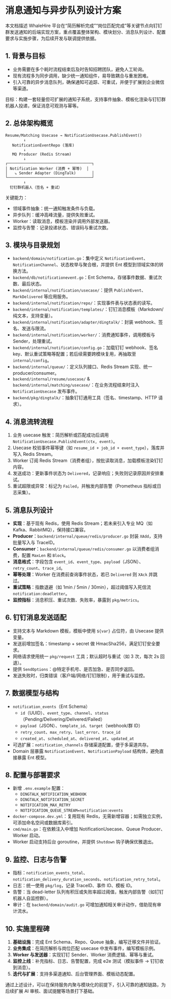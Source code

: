 # 消息通知与异步队列设计方案

本文档描述 WhaleHire 平台在“简历解析完成”“岗位匹配完成”等关键节点向钉钉群发送通知的后端实现方案，重点覆盖整体架构、模块划分、消息队列设计、配置要求与实施步骤，为后续开发与联调提供依据。

## 1. 背景与目标

- 业务需要在多个耗时流程结束后及时告知招聘团队，避免人工轮询。
- 现有流程多为同步调用，缺少统一通知组件，易导致耦合与重发困难。
- 引入可靠的异步消息队列，确保通知可追踪、可重试，并便于扩展到企业微信等渠道。

目标：构建一套轻量但可扩展的通知子系统，支持事件抽象、模板化渲染与钉钉群机器人投递，保证消息可观测与幂等。

## 2. 总体架构概览

```
Resume/Matching Usecase → NotificationUsecase.PublishEvent()
        ↓
   NotificationEventRepo (落库)
        ↓
   MQ Producer (Redis Stream)
        ↓
┌─────────────────────────────────────┐
│ Notification Worker (消费 + 幂等)  │
│   ↘ Sender Adapter (DingTalk)       │
└─────────────────────────────────────┘
        ↓
  钉钉群机器人（签名 + 重试）
```

关键能力：

- 领域事件抽象：统一通知触发条件与负载。
- 异步队列：缓冲高峰流量，提供失败重试。
- Worker：读取消息，模板渲染并调用外部发送器。
- 监控与告警：记录投递状态、错误码与重试次数。

## 3. 模块与目录规划

- `backend/domain/notification.go`：集中定义 `NotificationEvent`、`NotificationChannel`、状态枚举与聚合根，并提供 Ent 模型到领域实体的转换方法。
- `backend/db/notificationevent.go`：Ent Schema，存储事件数据、重试次数、最后状态。
- `backend/internal/notification/usecase/`：提供 `PublishEvent`、`MarkDelivered` 等应用服务。
- `backend/internal/notification/repo/`：实现事件表与状态表的读写。
- `backend/internal/notification/templates/`：钉钉消息模板（Markdown/纯文本，支持变量）。
- `backend/internal/notification/adapter/dingtalk/`：封装 webhook、签名、发送与限流。
- `backend/internal/notification/worker/`：消费通知事件，调用模板与 Sender，处理重试。
- `backend/internal/notification/config.go`：加载钉钉 webhook、签名 key、默认重试策略等配置；若后续需要跨模块复用，再抽取至 `internal/config`。
- `backend/internal/queue/`：定义队列接口、Redis Stream 实现、统一 producer/consumer。
- `backend/internal/resume/usecase/` & `backend/internal/matching/usecase/`：在业务流程结束时注入 `NotificationUsecase` 发布事件。
- `backend/pkg/dingtalk/`：抽象钉钉通用工具（签名、timestamp、HTTP 请求）。

## 4. 消息流转流程

1. 业务 usecase 触发：简历解析或匹配成功后调用 `NotificationUsecase.PublishEvent(ctx, event)`。
2. Usecase 校验事件幂等键（如 `resume_id + job_id + event_type`），落库并写入 Redis Stream。
3. Worker 订阅 Redis Stream（消费者组），按批读取消息，加载模板渲染钉钉内容。
4. 发送成功：更新事件状态为 `Delivered`，记录响应；失败则记录原因并安排重试。
5. 重试超限或异常：标记为 `Failed`，并触发内部告警（Prometheus 指标或日志采集）。

## 5. 消息队列设计

- **实现**：基于现有 Redis，使用 Redis Stream；若未来引入专业 MQ（如 Kafka、RabbitMQ），保持接口兼容。
- **Producer**：`backend/internal/queue/redis/producer.go` 封装 `XAdd`，支持批量写入与 TraceID。
- **Consumer**：`backend/internal/queue/redis/consumer.go` 以消费者组消费，配置 `MaxLen` 和 `Block`。
- **消息格式**：字段包含 `event_id`、`event_type`、`payload`（JSON）、`retry_count`、`trace_id`。
- **幂等处理**：Worker 在消费前查询事件状态，若已 `Delivered` 则 `XAck` 并跳过。
- **重试策略**：指数退避（如 1min / 5min / 30min），超过阈值写入死信流 `notification:deadletter`。
- **监控指标**：消息积压、重试次数、失败率，暴露到 `pkg/metrics`。

## 6. 钉钉消息发送适配

- 支持文本与 Markdown 模板，模板中使用 `${var}` 占位符，由 Usecase 提供变量。
- 发送前增加签名：timestamp + secret 做 HmacSha256，满足钉钉安全要求。
- 网络请求使用统一 `pkg/request` 工具；默认超时与重试（如 3 次，每次 2s 回退）。
- 提供 `SendOptions`：@特定手机号、是否加急、是否同步返回。
- 发送失败时，归类错误（客户端/网络/钉钉限制），用于重试与监控。

## 7. 数据模型与结构

- `notification_events`（Ent Schema）
  - `id`（UUID）、`event_type`、`channel`、`status`（Pending/Delivering/Delivered/Failed）
  - `payload`（JSON）、`template_id`、`target`（webhook/群 ID）
  - `retry_count`、`max_retry`、`last_error`、`trace_id`
  - `created_at`、`scheduled_at`、`delivered_at`、`updated_at`
- 可选扩展：`notification_channels` 存储渠道配置，便于多渠道共存。
- Domain 层暴露 `NotificationEvent`、`NotificationPayload` 结构体，避免直接暴露 Ent 模型。

## 8. 配置与部署要求

- 新增 `.env.example` 配置：
  - `DINGTALK_NOTIFICATION_WEBHOOK`
  - `DINGTALK_NOTIFICATION_SECRET`
  - `NOTIFICATION_MAX_RETRY`
  - `NOTIFICATION_QUEUE_STREAM=notification:events`
- `docker-compose.dev.yml`：复用现有 Redis，无需新增容器；如需独立实例，可添加命名空间或数据库索引。
- `cmd/main.go`：在依赖注入中增加 NotificationUsecase、Queue Producer、Worker 启动。
- Worker 启动支持后台 goroutine，并提供 `Shutdown` 钩子确保优雅退出。

## 9. 监控、日志与告警

- 指标：`notification_events_total`、`notification_delivery_duration_seconds`、`notification_retry_total`。
- 日志：统一使用 `pkg/log`，记录 TraceID、事件 ID、模板 ID。
- 告警：当 dead-letter 队列有积压或失败率超过阈值，触发内部告警（如钉钉机器人自监控群）。
- 审计：在 `backend/domain/audit.go` 可增加通知相关审计动作，借助现有审计流水。

## 10. 实施里程碑

1. **基础设施**：完成 Ent Schema、Repo、Queue 抽象，编写迁移文件并验证。
2. **业务集成**：在简历解析与岗位匹配 usecase 中发布事件，编写模板示例。
3. **Worker 与发送器**：实现钉钉 Sender、Worker 消费逻辑、幂等与重试。
4. **监控上线**：补充指标、日志、告警配置，完成 e2e 测试（模拟事件 → 钉钉收到消息）。
5. **迭代与扩展**：支持多渠道通知、后台管理界面、模板动态配置。

通过上述设计，可以在保持服务内聚与模块化的前提下，引入可靠的通知链路，为后续扩展 AI 审核、面试提醒等场景打下基础。
